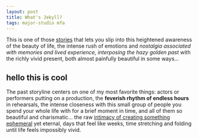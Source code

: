 ```yaml
---
layout: post
title: What's Jekyll?
tags: major-studio mfa
---
```


This is one of those [stories](https://canvas.newschool.edu/courses/1826485/discussion_topics/9954338) that lets you slip into this heightened awareness of the beauty of life, the intense rush of emotions and *nostalgia associated with memories and lived experience, interposing the hazy golden past* with the richly vivid present, both almost painfully beautiful in some ways…
## hello this is cool
The past storyline centers on one of my most favorite things:  actors or performers putting on a production, the **feverish rhythm of endless hours** in rehearsals, the intense closeness with this small group of people you spend your whole life with for a brief moment in time, and all of them so beautiful and charismatic… the raw [intimacy of creating something ephemeral](https://canvas.newschool.edu/courses/1826485/discussion_topics/9954338) yet eternal, days that feel like weeks, time stretching and folding until life feels impossibly vivid.

